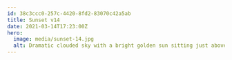 ```yaml
---
id: 38c3ccc0-257c-4420-8fd2-83070c42a5ab
title: Sunset v14
date: 2021-03-14T17:23:00Z
hero:
  image: media/sunset-14.jpg
  alt: Dramatic clouded sky with a bright golden sun sitting just above the horizon.
---
```

